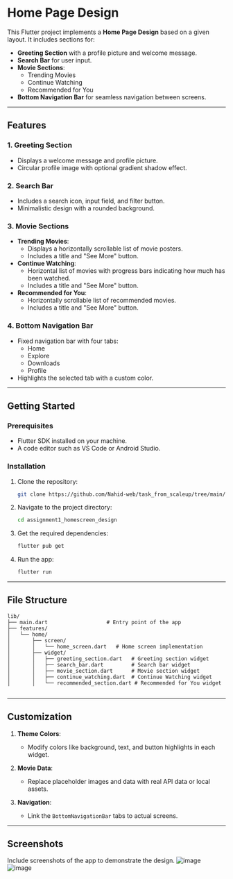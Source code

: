 # Home Page Design

This Flutter project implements a **Home Page Design** based on a given layout. It includes sections for:

- **Greeting Section** with a profile picture and welcome message.
- **Search Bar** for user input.
- **Movie Sections**:
  - Trending Movies
  - Continue Watching
  - Recommended for You
- **Bottom Navigation Bar** for seamless navigation between screens.

---

## Features

### 1. Greeting Section
- Displays a welcome message and profile picture.
- Circular profile image with optional gradient shadow effect.

### 2. Search Bar
- Includes a search icon, input field, and filter button.
- Minimalistic design with a rounded background.

### 3. Movie Sections
- **Trending Movies**:
  - Displays a horizontally scrollable list of movie posters.
  - Includes a title and "See More" button.
- **Continue Watching**:
  - Horizontal list of movies with progress bars indicating how much has been watched.
  - Includes a title and "See More" button.
- **Recommended for You**:
  - Horizontally scrollable list of recommended movies.
  - Includes a title and "See More" button.

### 4. Bottom Navigation Bar
- Fixed navigation bar with four tabs:
  - Home
  - Explore
  - Downloads
  - Profile
- Highlights the selected tab with a custom color.

---

## Getting Started

### Prerequisites
- Flutter SDK installed on your machine.
- A code editor such as VS Code or Android Studio.

### Installation
1. Clone the repository:
   ```bash
   git clone https://github.com/Nahid-web/task_from_scaleup/tree/main/assignment1_homescreen_design
   ```
2. Navigate to the project directory:
   ```bash
   cd assignment1_homescreen_design
   ```
3. Get the required dependencies:
   ```bash
   flutter pub get
   ```

4. Run the app:
   ```bash
   flutter run
   ```

---

## File Structure

```
lib/
├── main.dart                   # Entry point of the app
├── features/
│   └── home/
│       ├── screen/
│       │   └── home_screen.dart   # Home screen implementation
│       ├── widget/
│       │   ├── greeting_section.dart   # Greeting section widget
│       │   ├── search_bar.dart         # Search bar widget
│       │   ├── movie_section.dart      # Movie section widget
│       │   ├── continue_watching.dart  # Continue Watching widget
│       │   └── recommended_section.dart # Recommended for You widget
              
```

---

## Customization

1. **Theme Colors**:
   - Modify colors like background, text, and button highlights in each widget.

2. **Movie Data**:
   - Replace placeholder images and data with real API data or local assets.

3. **Navigation**:
   - Link the `BottomNavigationBar` tabs to actual screens.

---

## Screenshots
Include screenshots of the app to demonstrate the design.
![image](https://github.com/user-attachments/assets/d7bd554a-9dbe-446f-9584-37f4d2d93a59)
![image](https://github.com/user-attachments/assets/8ca69afd-3bca-4e00-97cd-e230ea9d91f0)

